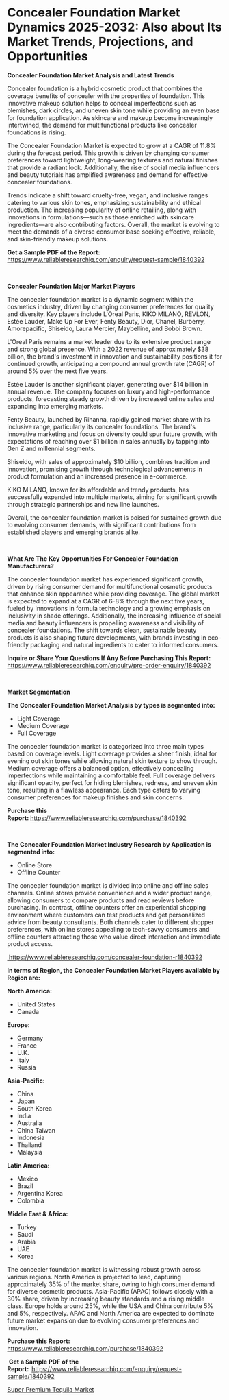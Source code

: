 <p><h1>Concealer Foundation Market Dynamics 2025-2032: Also about Its Market Trends, Projections, and Opportunities</h1></p><p><strong>Concealer Foundation Market Analysis and Latest Trends</strong></p>
<p><p>Concealer foundation is a hybrid cosmetic product that combines the coverage benefits of concealer with the properties of foundation. This innovative makeup solution helps to conceal imperfections such as blemishes, dark circles, and uneven skin tone while providing an even base for foundation application. As skincare and makeup become increasingly intertwined, the demand for multifunctional products like concealer foundations is rising.</p><p>The Concealer Foundation Market is expected to grow at a CAGR of 11.8% during the forecast period. This growth is driven by changing consumer preferences toward lightweight, long-wearing textures and natural finishes that provide a radiant look. Additionally, the rise of social media influencers and beauty tutorials has amplified awareness and demand for effective concealer foundations. </p><p>Trends indicate a shift toward cruelty-free, vegan, and inclusive ranges catering to various skin tones, emphasizing sustainability and ethical production. The increasing popularity of online retailing, along with innovations in formulations—such as those enriched with skincare ingredients—are also contributing factors. Overall, the market is evolving to meet the demands of a diverse consumer base seeking effective, reliable, and skin-friendly makeup solutions.</p></p>
<p><strong>Get a Sample PDF of the Report:&nbsp;</strong> <a href="https://www.reliableresearchiq.com/enquiry/request-sample/1840392?utm_campaign=2346&utm_medium=2&utm_source=Github&utm_content=ia&utm_term=09022025&utm_id=concealer-foundation">https://www.reliableresearchiq.com/enquiry/request-sample/1840392</a></p>
<p>&nbsp;</p>
<p><strong>Concealer Foundation Major Market Players</strong></p>
<p><p>The concealer foundation market is a dynamic segment within the cosmetics industry, driven by changing consumer preferences for quality and diversity. Key players include L'Oreal Paris, KIKO MILANO, REVLON, Estée Lauder, Make Up For Ever, Fenty Beauty, Dior, Chanel, Burberry, Amorepacific, Shiseido, Laura Mercier, Maybelline, and Bobbi Brown.</p><p>L'Oreal Paris remains a market leader due to its extensive product range and strong global presence. With a 2022 revenue of approximately $38 billion, the brand's investment in innovation and sustainability positions it for continued growth, anticipating a compound annual growth rate (CAGR) of around 5% over the next five years.</p><p>Estée Lauder is another significant player, generating over $14 billion in annual revenue. The company focuses on luxury and high-performance products, forecasting steady growth driven by increased online sales and expanding into emerging markets.</p><p>Fenty Beauty, launched by Rihanna, rapidly gained market share with its inclusive range, particularly its concealer foundations. The brand's innovative marketing and focus on diversity could spur future growth, with expectations of reaching over $1 billion in sales annually by tapping into Gen Z and millennial segments.</p><p>Shiseido, with sales of approximately $10 billion, combines tradition and innovation, promising growth through technological advancements in product formulation and an increased presence in e-commerce.</p><p>KIKO MILANO, known for its affordable and trendy products, has successfully expanded into multiple markets, aiming for significant growth through strategic partnerships and new line launches.</p><p>Overall, the concealer foundation market is poised for sustained growth due to evolving consumer demands, with significant contributions from established players and emerging brands alike.</p></p>
<p>&nbsp;</p>
<p><strong>What Are The Key Opportunities For Concealer Foundation Manufacturers?</strong></p>
<p><p>The concealer foundation market has experienced significant growth, driven by rising consumer demand for multifunctional cosmetic products that enhance skin appearance while providing coverage. The global market is expected to expand at a CAGR of 6-8% through the next five years, fueled by innovations in formula technology and a growing emphasis on inclusivity in shade offerings. Additionally, the increasing influence of social media and beauty influencers is propelling awareness and visibility of concealer foundations. The shift towards clean, sustainable beauty products is also shaping future developments, with brands investing in eco-friendly packaging and natural ingredients to cater to informed consumers.</p></p>
<p><strong>Inquire or Share Your Questions If Any Before Purchasing This Report:</strong> <a href="https://www.reliableresearchiq.com/enquiry/pre-order-enquiry/1840392?utm_campaign=2346&utm_medium=2&utm_source=Github&utm_content=ia&utm_term=09022025&utm_id=concealer-foundation">https://www.reliableresearchiq.com/enquiry/pre-order-enquiry/1840392</a></p>
<p>&nbsp;</p>
<p><strong>Market Segmentation</strong></p>
<p><strong>The Concealer Foundation Market Analysis by types is segmented into:</strong></p>
<p><ul><li>Light Coverage</li><li>Medium Coverage</li><li>Full Coverage</li></ul></p>
<p><p>The concealer foundation market is categorized into three main types based on coverage levels. Light coverage provides a sheer finish, ideal for evening out skin tones while allowing natural skin texture to show through. Medium coverage offers a balanced option, effectively concealing imperfections while maintaining a comfortable feel. Full coverage delivers significant opacity, perfect for hiding blemishes, redness, and uneven skin tone, resulting in a flawless appearance. Each type caters to varying consumer preferences for makeup finishes and skin concerns.</p></p>
<p><strong>Purchase this Report:&nbsp;</strong><a href="https://www.reliableresearchiq.com/purchase/1840392?utm_campaign=2346&utm_medium=2&utm_source=Github&utm_content=ia&utm_term=09022025&utm_id=concealer-foundation">https://www.reliableresearchiq.com/purchase/1840392</a></p>
<p>&nbsp;</p>
<p><strong>The Concealer Foundation Market Industry Research by Application is segmented into:</strong></p>
<p><ul><li>Online Store</li><li>Offline Counter</li></ul></p>
<p><p>The concealer foundation market is divided into online and offline sales channels. Online stores provide convenience and a wider product range, allowing consumers to compare products and read reviews before purchasing. In contrast, offline counters offer an experiential shopping environment where customers can test products and get personalized advice from beauty consultants. Both channels cater to different shopper preferences, with online stores appealing to tech-savvy consumers and offline counters attracting those who value direct interaction and immediate product access.</p></p>
<p><a href="https://www.reliableresearchiq.com/concealer-foundation-r1840392?utm_campaign=2346&utm_medium=2&utm_source=Github&utm_content=ia&utm_term=09022025&utm_id=concealer-foundation">&nbsp;https://www.reliableresearchiq.com/concealer-foundation-r1840392</a></p>
<p><strong>In terms of Region, the Concealer Foundation Market Players available by Region are:</strong></p>
<p>
    <p> <strong> North America: </strong>
        <ul>
            <li>United States</li>
            <li>Canada</li>
        </ul>
        </p> 
    <p> <strong> Europe: </strong>
        <ul>
            <li>Germany</li>
            <li>France</li>
            <li>U.K.</li>
            <li>Italy</li>
            <li>Russia</li>
        </ul>
        </p> 
    <p> <strong> Asia-Pacific: </strong>
        <ul>
            <li>China</li>
            <li>Japan</li>
            <li>South Korea</li>
            <li>India</li>
            <li>Australia</li>
            <li>China Taiwan</li>
            <li>Indonesia</li>
            <li>Thailand</li>
            <li>Malaysia</li>
        </ul>
        </p> 
    <p> <strong> Latin America: </strong>
        <ul>
            <li>Mexico</li>
            <li>Brazil</li>
            <li>Argentina Korea</li>
            <li>Colombia</li>
        </ul>
        </p> 
    <p> <strong> Middle East & Africa: </strong>
        <ul>
            <li>Turkey</li>
            <li>Saudi</li>
            <li>Arabia</li>
            <li>UAE</li>
            <li>Korea</li>
        </ul>
    </p>
    </p>
<p><p>The concealer foundation market is witnessing robust growth across various regions. North America is projected to lead, capturing approximately 35% of the market share, owing to high consumer demand for diverse cosmetic products. Asia-Pacific (APAC) follows closely with a 30% share, driven by increasing beauty standards and a rising middle class. Europe holds around 25%, while the USA and China contribute 5% and 5%, respectively. APAC and North America are expected to dominate future market expansion due to evolving consumer preferences and innovation.</p></p>
<p><strong>Purchase this Report: </strong><a href="https://www.reliableresearchiq.com/purchase/1840392?utm_campaign=2346&utm_medium=2&utm_source=Github&utm_content=ia&utm_term=09022025&utm_id=concealer-foundation">https://www.reliableresearchiq.com/purchase/1840392</a></p>
<p>&nbsp;<strong>Get a Sample PDF of the Report:&nbsp;&nbsp;</strong><a href="https://www.reliableresearchiq.com/enquiry/request-sample/1840392?utm_campaign=2346&utm_medium=2&utm_source=Github&utm_content=ia&utm_term=09022025&utm_id=concealer-foundation">https://www.reliableresearchiq.com/enquiry/request-sample/1840392</a></p>
<p><strong></strong></p>
<p><p><a href="https://github.com/tanekacalderon743/Market-Research-Report-List-1/blob/main/super-premium-tequila-market.md?utm_campaign=2346&utm_medium=2&utm_source=Github&utm_content=ia&utm_term=09022025&utm_id=concealer-foundation">Super Premium Tequila Market</a></p></p>